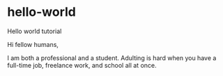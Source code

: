 # hello-world
Hello world tutorial

Hi fellow humans,

I am both a professional and a student. Adulting is hard when you have a full-time job, freelance work, and school all at once.
